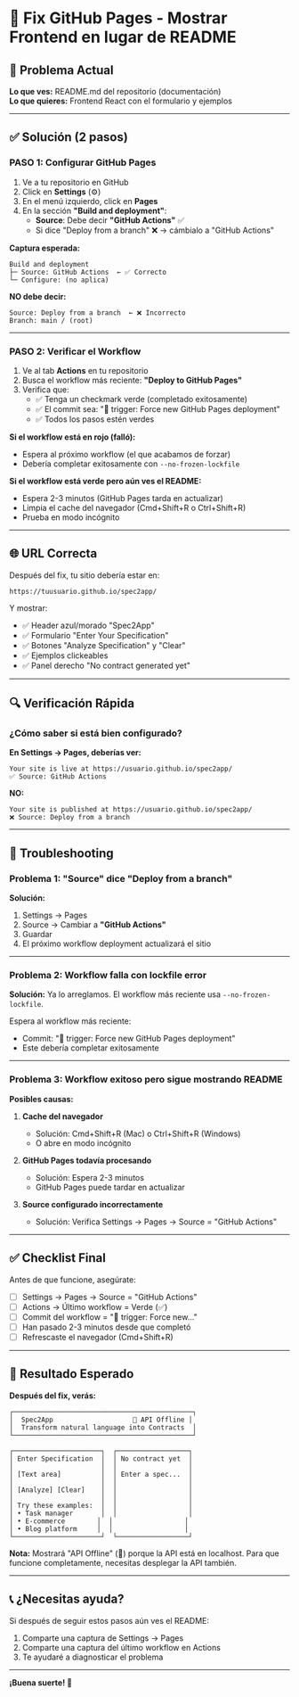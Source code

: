 # 🔧 Fix GitHub Pages - Mostrar Frontend en lugar de README

## 🐛 Problema Actual

**Lo que ves:** README.md del repositorio (documentación)  
**Lo que quieres:** Frontend React con el formulario y ejemplos

---

## ✅ Solución (2 pasos)

### PASO 1: Configurar GitHub Pages

1. Ve a tu repositorio en GitHub
2. Click en **Settings** (⚙️)
3. En el menú izquierdo, click en **Pages**
4. En la sección **"Build and deployment"**:
   - **Source**: Debe decir **"GitHub Actions"** ✅
   - Si dice "Deploy from a branch" ❌ → cámbialo a "GitHub Actions"

**Captura esperada:**
```
Build and deployment
├─ Source: GitHub Actions  ← ✅ Correcto
└─ Configure: (no aplica)
```

**NO debe decir:**
```
Source: Deploy from a branch  ← ❌ Incorrecto
Branch: main / (root)
```

---

### PASO 2: Verificar el Workflow

1. Ve al tab **Actions** en tu repositorio
2. Busca el workflow más reciente: **"Deploy to GitHub Pages"**
3. Verifica que:
   - ✅ Tenga un checkmark verde (completado exitosamente)
   - ✅ El commit sea: "🔄 trigger: Force new GitHub Pages deployment"
   - ✅ Todos los pasos estén verdes

**Si el workflow está en rojo (falló):**
- Espera al próximo workflow (el que acabamos de forzar)
- Debería completar exitosamente con `--no-frozen-lockfile`

**Si el workflow está verde pero aún ves el README:**
- Espera 2-3 minutos (GitHub Pages tarda en actualizar)
- Limpia el cache del navegador (Cmd+Shift+R o Ctrl+Shift+R)
- Prueba en modo incógnito

---

## 🌐 URL Correcta

Después del fix, tu sitio debería estar en:
```
https://tuusuario.github.io/spec2app/
```

Y mostrar:
- ✅ Header azul/morado "Spec2App"
- ✅ Formulario "Enter Your Specification"
- ✅ Botones "Analyze Specification" y "Clear"
- ✅ Ejemplos clickeables
- ✅ Panel derecho "No contract generated yet"

---

## 🔍 Verificación Rápida

### ¿Cómo saber si está bien configurado?

**En Settings → Pages, deberías ver:**
```
Your site is live at https://usuario.github.io/spec2app/
✅ Source: GitHub Actions
```

**NO:**
```
Your site is published at https://usuario.github.io/spec2app/
❌ Source: Deploy from a branch
```

---

## 🐛 Troubleshooting

### Problema 1: "Source" dice "Deploy from a branch"

**Solución:**
1. Settings → Pages
2. Source → Cambiar a **"GitHub Actions"**
3. Guardar
4. El próximo workflow deployment actualizará el sitio

---

### Problema 2: Workflow falla con lockfile error

**Solución:**
Ya lo arreglamos. El workflow más reciente usa `--no-frozen-lockfile`.

Espera al workflow más reciente:
- Commit: "🔄 trigger: Force new GitHub Pages deployment"
- Este debería completar exitosamente

---

### Problema 3: Workflow exitoso pero sigue mostrando README

**Posibles causas:**

1. **Cache del navegador**
   - Solución: Cmd+Shift+R (Mac) o Ctrl+Shift+R (Windows)
   - O abre en modo incógnito

2. **GitHub Pages todavía procesando**
   - Solución: Espera 2-3 minutos
   - GitHub Pages puede tardar en actualizar

3. **Source configurado incorrectamente**
   - Solución: Verifica Settings → Pages → Source = "GitHub Actions"

---

## ✅ Checklist Final

Antes de que funcione, asegúrate:

- [ ] Settings → Pages → Source = "GitHub Actions"
- [ ] Actions → Último workflow = Verde (✅)
- [ ] Commit del workflow = "🔄 trigger: Force new..."
- [ ] Han pasado 2-3 minutos desde que completó
- [ ] Refrescaste el navegador (Cmd+Shift+R)

---

## 🎯 Resultado Esperado

**Después del fix, verás:**

```
┌─────────────────────────────────────────────┐
│  Spec2App                    🔴 API Offline │
│  Transform natural language into Contracts  │
└─────────────────────────────────────────────┘

┌──────────────────────┐  ┌──────────────────┐
│ Enter Specification  │  │ No contract yet  │
│                      │  │                  │
│ [Text area]          │  │ Enter a spec...  │
│                      │  │                  │
│ [Analyze] [Clear]    │  │                  │
│                      │  │                  │
│ Try these examples:  │  │                  │
│ • Task manager       │  │                  │
│ • E-commerce        │  │                  │
│ • Blog platform     │  │                  │
└──────────────────────┘  └──────────────────┘
```

**Nota:** Mostrará "API Offline" (🔴) porque la API está en localhost.
Para que funcione completamente, necesitas desplegar la API también.

---

## 📞 ¿Necesitas ayuda?

Si después de seguir estos pasos aún ves el README:

1. Comparte una captura de Settings → Pages
2. Comparte una captura del último workflow en Actions
3. Te ayudaré a diagnosticar el problema

---

**¡Buena suerte! 🚀**

